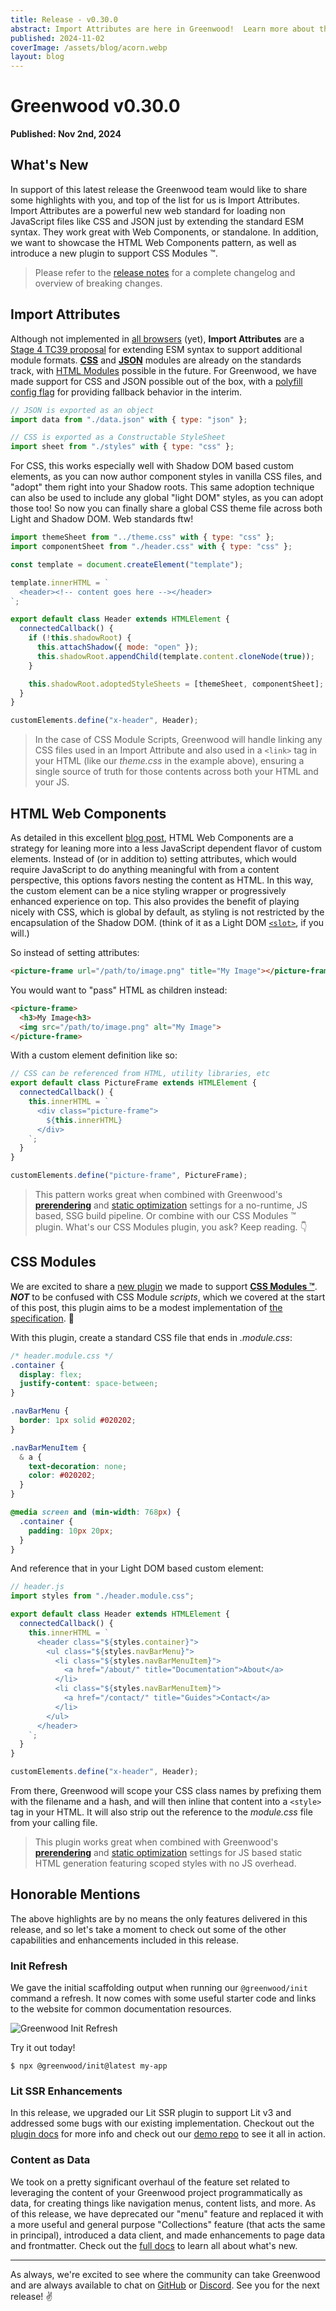 ```yaml
---
title: Release - v0.30.0
abstract: Import Attributes are here in Greenwood!  Learn more about them and other key highlights from this release.
published: 2024-11-02
coverImage: /assets/blog/acorn.webp
layout: blog
---
```


# Greenwood v0.30.0

**Published: Nov 2nd, 2024**

## What's New

<!-- <img src="/assets/blog/acorn.webp" style="display:inline-block; float: left; min-width: 100px; max-width: 10%; margin: 30px auto 10px; padding-right: 20px;" alt="Serverless function cloud"/> -->

In support of this latest release the Greenwood team would like to share some highlights with you, and top of the list for us is Import Attributes. Import Attributes are a powerful new web standard for loading non JavaScript files like CSS and JSON just by extending the standard ESM syntax. They work great with Web Components, or standalone. In addition, we want to showcase the HTML Web Components pattern, as well as introduce a new plugin to support CSS Modules ™️.

> Please refer to the [release notes](https://github.com/ProjectEvergreen/greenwood/releases/tag/v0.30.0) for a complete changelog and overview of breaking changes.

## Import Attributes

Although not implemented in [all browsers](https://github.com/web-platform-tests/interop/issues/733) (yet), **Import Attributes** are a [Stage 4 TC39 proposal](https://github.com/tc39/proposal-import-attributes) for extending ESM syntax to support additional module formats. [**CSS**](https://github.com/web-platform-tests/interop/issues/703) and [**JSON**](https://github.com/web-platform-tests/interop/issues/705) modules are already on the standards track, with [HTML Modules](https://github.com/WICG/webcomponents/blob/gh-pages/proposals/html-modules-explainer.md) possible in the future. For Greenwood, we have made support for CSS and JSON possible out of the box, with a [polyfill config flag](/docs/reference/configuration/#polyfills) for providing fallback behavior in the interim.

<!-- eslint-disable no-unused-vars -->

```js
// JSON is exported as an object
import data from "./data.json" with { type: "json" };

// CSS is exported as a Constructable StyleSheet
import sheet from "./styles" with { type: "css" };
```

<!-- eslint-enable no-unused-vars -->

For CSS, this works especially well with Shadow DOM based custom elements, as you can now author component styles in vanilla CSS files, and "adopt" them right into your Shadow roots. This same adoption technique can also be used to include any global "light DOM" styles, as you can adopt those too! So now you can finally share a global CSS theme file across both Light and Shadow DOM. Web standards ftw!

```js
import themeSheet from "../theme.css" with { type: "css" };
import componentSheet from "./header.css" with { type: "css" };

const template = document.createElement("template");

template.innerHTML = `
  <header><!-- content goes here --></header>
`;

export default class Header extends HTMLElement {
  connectedCallback() {
    if (!this.shadowRoot) {
      this.attachShadow({ mode: "open" });
      this.shadowRoot.appendChild(template.content.cloneNode(true));
    }

    this.shadowRoot.adoptedStyleSheets = [themeSheet, componentSheet];
  }
}

customElements.define("x-header", Header);
```

> In the case of CSS Module Scripts, Greenwood will handle linking any CSS files used in an Import Attribute and also used in a `<link>` tag in your HTML (like our _theme.css_ in the example above), ensuring a single source of truth for those contents across both your HTML and your JS.

## HTML Web Components

As detailed in this excellent [blog post](https://blog.jim-nielsen.com/2023/html-web-components/), HTML Web Components are a strategy for leaning more into a less JavaScript dependent flavor of custom elements. Instead of (or in addition to) setting attributes, which would require JavaScript to do anything meaningful with from a content perspective, this options favors nesting the content as HTML. In this way, the custom element can be a nice styling wrapper or progressively enhanced experience on top. This also provides the benefit of playing nicely with CSS, which is global by default, as styling is not restricted by the encapsulation of the Shadow DOM. (think of it as a Light DOM [`<slot>`](https://developer.mozilla.org/en-US/docs/Web/API/Web_components/Using_templates_and_slots), if you will.)

So instead of setting attributes:

```html
<picture-frame url="/path/to/image.png" title="My Image"></picture-frame>
```

You would want to "pass" HTML as children instead:

```html
<picture-frame>
  <h3>My Image<h3>
  <img src="/path/to/image.png" alt="My Image">
</picture-frame>
```

With a custom element definition like so:

```js
// CSS can be referenced from HTML, utility libraries, etc
export default class PictureFrame extends HTMLElement {
  connectedCallback() {
    this.innerHTML = `
      <div class="picture-frame">
        ${this.innerHTML}
      </div>
    `;
  }
}

customElements.define("picture-frame", PictureFrame);
```

> This pattern works great when combined with Greenwood's [**prerendering**](/docs/reference/configuration/#prerender) and [static optimization](/docs/reference/configuration/#optimization) settings for a no-runtime, JS based, SSG build pipeline. Or combine with our CSS Modules ™️ plugin. What's our CSS Modules plugin, you ask? Keep reading. 👇

## CSS Modules

We are excited to share a [new plugin](/docs/plugins/css-modules/) we made to support [**CSS Modules ™️**](https://github.com/css-modules/css-modules). **_NOT_** to be confused with CSS Module _scripts_, which we covered at the start of this post, this plugin aims to be a modest implementation of [the specification](https://github.com/css-modules/icss). 🙂

With this plugin, create a standard CSS file that ends in _.module.css_:

```css
/* header.module.css */
.container {
  display: flex;
  justify-content: space-between;
}

.navBarMenu {
  border: 1px solid #020202;
}

.navBarMenuItem {
  & a {
    text-decoration: none;
    color: #020202;
  }
}

@media screen and (min-width: 768px) {
  .container {
    padding: 10px 20px;
  }
}
```

And reference that in your Light DOM based custom element:

```js
// header.js
import styles from "./header.module.css";

export default class Header extends HTMLElement {
  connectedCallback() {
    this.innerHTML = `
      <header class="${styles.container}">
        <ul class="${styles.navBarMenu}">
          <li class="${styles.navBarMenuItem}">
            <a href="/about/" title="Documentation">About</a>
          </li>
          <li class="${styles.navBarMenuItem}">
            <a href="/contact/" title="Guides">Contact</a>
          </li>
        </ul>
      </header>
    `;
  }
}

customElements.define("x-header", Header);
```

From there, Greenwood will scope your CSS class names by prefixing them with the filename and a hash, and will then inline that content into a `<style>` tag in your HTML. It will also strip out the reference to the _module.css_ file from your calling file.

> This plugin works great when combined with Greenwood's [**prerendering**](/docs/reference/configuration/#prerender) and [static optimization](/docs/reference/configuration/#optimization) settings for JS based static HTML generation featuring scoped styles with no JS overhead.

## Honorable Mentions

The above highlights are by no means the only features delivered in this release, and so let's take a moment to check out some of the other capabilities and enhancements included in this release.

### Init Refresh

We gave the initial scaffolding output when running our `@greenwood/init` command a refresh. It now comes with some useful starter code and links to the website for common documentation resources.

![Greenwood Init Refresh](/assets/blog/greenwood-init-refresh.webp)

Try it out today!

```shell
$ npx @greenwood/init@latest my-app
```

### Lit SSR Enhancements

In this release, we upgraded our Lit SSR plugin to support Lit v3 and addressed some bugs with our existing implementation. Checkout out the [plugin docs](/docs/plugins/lit-ssr/) for more info and check out our [demo repo](https://github.com/thescientist13/greenwood-lit-ssr) to see it all in action.

### Content as Data

We took on a pretty significant overhaul of the feature set related to leveraging the content of your Greenwood project programmatically as data, for creating things like navigation menus, content lists, and more. As of this release, we have deprecated our "menu" feature and replaced it with a more useful and general purpose "Collections" feature (that acts the same in principal), introduced a data client, and made enhancements to page data and frontmatter. Check out the [full docs](/docs/content-as-data/) to learn all about what's new.

---

As always, we're excited to see where the community can take Greenwood and are always available to chat on [GitHub](https://github.com/ProjectEvergreen/greenwood) or [Discord](https://discord.gg/dmDmjFCKuH). See you for the next release! ✌️

